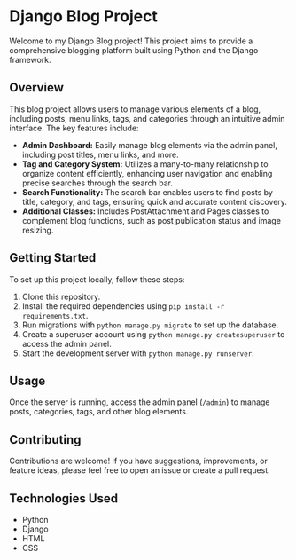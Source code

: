 # Django Blog Project

Welcome to my Django Blog project! This project aims to provide a comprehensive blogging platform built using Python and the Django framework.

## Overview

This blog project allows users to manage various elements of a blog, including posts, menu links, tags, and categories through an intuitive admin interface. The key features include:

- **Admin Dashboard:** Easily manage blog elements via the admin panel, including post titles, menu links, and more.
- **Tag and Category System:** Utilizes a many-to-many relationship to organize content efficiently, enhancing user navigation and enabling precise searches through the search bar.
- **Search Functionality:** The search bar enables users to find posts by title, category, and tags, ensuring quick and accurate content discovery.
- **Additional Classes:** Includes PostAttachment and Pages classes to complement blog functions, such as post publication status and image resizing.

## Getting Started

To set up this project locally, follow these steps:

1. Clone this repository.
2. Install the required dependencies using `pip install -r requirements.txt`.
3. Run migrations with `python manage.py migrate` to set up the database.
4. Create a superuser account using `python manage.py createsuperuser` to access the admin panel.
5. Start the development server with `python manage.py runserver`.

## Usage

Once the server is running, access the admin panel (`/admin`) to manage posts, categories, tags, and other blog elements.

## Contributing

Contributions are welcome! If you have suggestions, improvements, or feature ideas, please feel free to open an issue or create a pull request.

## Technologies Used

- Python
- Django
- HTML
- CSS

